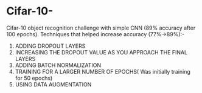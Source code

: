 # Cifar-10-
Cifar-10 object recognition challenge with simple CNN (89% accuracy after 100 epochs).
Techniques that helped increase accuracy (77%->89%):-
  1. ADDING DROPOUT LAYERS
  2. INCREASING THE DROPOUT VALUE AS YOU APPROACH THE FINAL LAYERS
  3. ADDING BATCH NORMALIZATION
  4. TRAINING FOR A LARGER NUMBER OF EPOCHS( Was initially training for 50 epochs)
  5. USING DATA AUGMENTATION 
